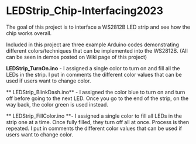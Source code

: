 # LEDStrip_Chip-Interfacing2023

The goal of this project is to interface a WS2812B LED strip and see how the chip works overall. 

Included in this project are three example Arduino codes demonstrating different colors/techniques that can be implemented into the WS2812B. 
(All can be seen in demos posted on Wiki page of this project)

 **LEDStrip_TurnOn.ino** - I assigned a single color to turn on and fill all the LEDs in the strip. I put in comments the different color values that can be used if users want to change color.

** LEDStrip_BlinkDash.ino** - I assigned the color blue to turn on and turn off before going to the next LED. Once you go to the end of the strip, on the way back, the color green is used instead.
 
** LEDStrip_FillColor.ino **- I assigned a single color to fill all LEDs in the strip one at a time. Once fully filled, they turn off all at once. Process is then repeated. I put in comments the different color values that can be used if users want to change color.

